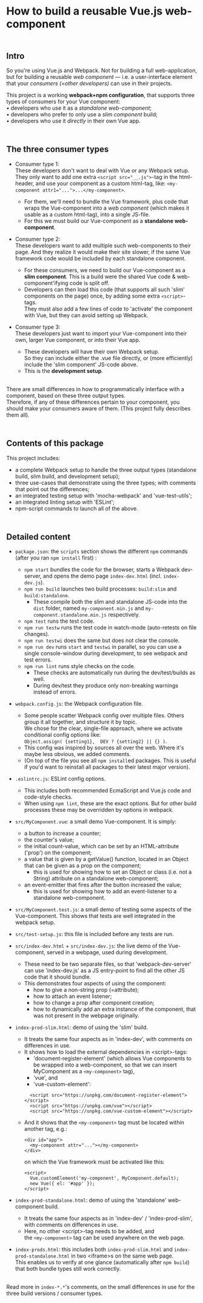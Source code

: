 # How to build a reusable Vue.js web-component

## <br>Intro

So you're using Vue.js and Webpack. Not for building a full web-application,
but for building a reusable *web component* &mdash; i.e. a user-interface
element that your *consumers (=other developers)* can use in their projects.

This project is a working **webpack+npm configuration**,
that supports three types of consumers for your Vue component:  
&bull; developers who use it as a _standalone web-component_;  
&bull; developers who prefer to only use a _slim component_ build;  
&bull; developers who use it _directly_ in their own Vue app.


## <br>The three consumer types

- Consumer type 1:  
  These developers don't want to deal with Vue or any Webpack setup.
  They only want to add one extra `<script src="__.js">`-tag in the html-header,
  and use your component as a custom html-tag,
  like: `<my-component attr1="...">...</my-component>`.
  - For them, we'll need to bundle the Vue framework, plus code that wraps the
    Vue-component into a _web component_ (which makes it usable as a custom
    html-tag), into a single JS-file.
  - For this we must build our Vue-component
    as a **standalone web-component**.

- Consumer type 2:  
  These developers want to add multiple such web-components
  to their page.
  And they realize it would make their site slower, if the same
  Vue framework code would be included by each standalone component.  
  - For these consumers, we need to build our Vue-component
    as a **slim component**.
    This is a build were the shared Vue code &amp; web-component'ifying code
    is split off.
  - Developers can then load this code (that supports all such 'slim'
    components on the page) once, by adding some extra `<script>`-tags.  
    They must also add a few lines of code to 'activate' the component
    with Vue, but they can avoid setting up Webpack.

- Consumer type 3:  
  These developers just want to import your Vue-component into their own, larger
  Vue component, or into their Vue app.
  - These developers will have their own Webpack setup.  
    So they can include either the .vue file directly, or (more efficiently)
    include the 'slim component' JS-code above.
  - This is the **development setup**.

<br>There are small differences in how to programmatically interface
with a component, based on these three output types.  
Therefore, if any of these differences pertain to your component,
you should make your consumers aware of them.
(This project fully describes them all).


## <br>Contents of this package

This project includes:  
- a complete Webpack setup to handle the three output types (standalone build,
  slim build, and development setup);
- three use-cases that demonstrate using the three types;
  with comments that point out the differences;
- an integrated testing setup with 'mocha-webpack' and 'vue-test-utils';
- an integrated linting setup with 'ESLint';
- npm-script commands to launch all of the above.


## <br>Detailed content

- `package.json`: the `scripts` section shows the different `npm` commands  
  (after you ran `npm install` first) :
  - `npm start` bundles the code for the browser, starts a Webpack dev-server,
    and opens the demo page `index-dev.html` (incl. `index-dev.js`).
  - `npm run build` launches two build processes: `build:slim` and `build:standalone`.
    - These compile both the slim and standalone JS-code into the `dist` folder,
      named `my-component.min.js` and `my-component.standalone.min.js` respectively.
  - `npm test` runs the test code.
  - `npm run testw` runs the test code in watch-mode (auto-retests on file changes).
  - `npm run testwi` does the same but does not clear the console.
  - `npm run dev` runs `start` and `testwi` in parallel, so you can use a single
    console-window during development, to see webpack and test errors.
  - `npm run lint` runs style checks on the code.
    - These checks are automatically run during the dev/test/builds as well.
    - During dev/test they produce only non-breaking warnings instead of errors.

- `webpack.config.js`: the Webpack configuration file.  
  - Some people scatter Webpack config over multiple files.
    Others group it all together, and structure it by topic.  
    We chose for the clear, single-file approach, where we activate conditional
    config options like:  
    `Object.assign( {setting1},  DEV ? {setting2} || {} )`.
  - This config was inspired by sources all over the web. Where it's maybe less
    obvious, we added comments.
  - (On top of the file you see all `npm install`ed packages. This is useful
    if you'd want to reinstall all packages to their latest major version).

- `.eslintrc.js`: ESLint config options.
  - This includes both recommended EcmaScript and Vue.js
    code and code-style checks.
  - When using `npm lint`, these are the exact options. But for other build
    processes these may be overridden by options in webpack.

- `src/MyComponent.vue`: a small demo Vue-component. It is simply:
  - a button to increase a counter;
  - the counter's value;
  - the initial count-value,
    which can be set by an HTML-attribute ('prop') on the component;
  - a value that is given by a getValue() function, located in an Object
    that can be given as a prop on the component;
    - this is used for showing how to set an Object or class (i.e. not a String)
      attribute on a standalone web-component;
  - an event-emitter that fires after the button increased the value;
    - this is used for showing how to add an event-listener to a standalone
      web-component.

- `src/MyComponent.test.js`: a small demo of testing some aspects
  of the Vue-component. This shows that tests are well integrated in
  the webpack setup.

- `src/test-setup.js`: this file is included before any tests are run.

- `src/index-dev.html` + `src/index-dev.js`: the live demo of the Vue-component,
  served in a webpage, used during development. 
  - These need to be two separate files, so that 'webpack-dev-server' can use
    'index-dev.js' as a JS entry-point to find all the other JS code that
    it should bundle.
  - This demonstrates four aspects of using the component:
    - how to give a non-string prop (=attribute);
    - how to attach an event listener;
    - how to change a prop after component creation;
    - how to dynamically add an extra instance of the component,
      that was not present in the webpage originally.

- `index-prod-slim.html`: demo of using the 'slim' build.  
  - It treats the same four aspects as in 'index-dev',
    with comments on differences in use.  
  - It shows how to load the external dependencies in &lt;script&gt;-tags:  
    - 'document-register-element'
      (which allows Vue components to be wrapped into a web-component,
      so that we can insert MyComponent as a `<my-component>` tag),
    - 'vue', and
    - 'vue-custom-element':
    ```
      <script src="https://unpkg.com/document-register-element"></script>
      <script src="https://unpkg.com/vue"></script>
      <script src="https://unpkg.com/vue-custom-element"></script>
    ```
  - And it shows that the `<my-component>` tag must be located within another
    tag, e.g.:
    ```
    <div id="app">
      <my-component attr="..."></my-component>
    </div>
    ```
    on which the Vue framework must be activated like this:
    ```
    <script>
      Vue.customElement('my-component', MyComponent.default);
      new Vue({ el: '#app' });
    </script>
    ```

- `index-prod-standalone.html`: demo of using the 'standalone' web-component
  build.  
  - It treats the same four aspects as in 'index-dev' / 'index-prod-slim',
    with comments on differences in use.
  - Here, no other &lt;script&gt;-tag needs to be added, and  
    the `<my-component>` tag can be used anywhere on the web page.

- `index-prods.html`: this includes both `index-prod-slim.html` and
  `index-prod-standalone.html` in two &lt;iframe&gt;s on the same web page.  
  This enables us to verify at one glance (automatically after `npm build`)
  that both bundle types still work correctly.


<br>Read more in `index-*.*`'s comments, on the small differences in use
for the three build versions / consumer types.
